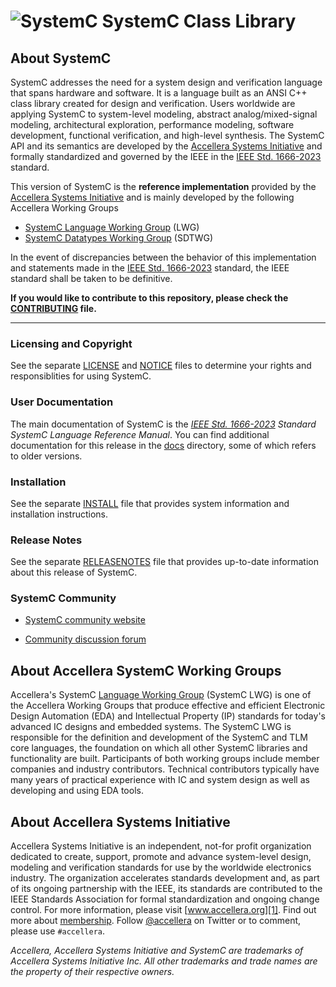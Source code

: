 ![SystemC][logo]
SystemC Class Library
=====================

About SystemC
-------------

  SystemC addresses the need for a system design and verification language that
  spans hardware and software.  It is a language built as an ANSI C++ class
  library created for design and verification.  Users worldwide are applying
  SystemC to system-level modeling, abstract analog/mixed-signal modeling,
  architectural exploration, performance modeling, software development,
  functional verification, and high-level synthesis.  The SystemC API and
  its semantics are developed by the [Accellera Systems Initiative][1] and
  formally standardized and governed by the IEEE in the
  [IEEE Std. 1666-2023][2] standard.

  This version of SystemC is the **reference implementation** provided by
  the [Accellera Systems Initiative][1] and is mainly developed by the following
  Accellera Working Groups

  * [SystemC Language Working Group][3] (LWG)
  * [SystemC Datatypes Working Group][4] (SDTWG)

  In the event of discrepancies between the behavior of this implementation and
  statements made in the [IEEE Std. 1666-2023][2] standard, the IEEE standard
  shall be taken to be definitive.

  **If you would like to contribute to this repository,
    please check the [CONTRIBUTING](CONTRIBUTING.md) file.**

-------------------------------------------------------------------------------

### Licensing and Copyright

  See the separate [LICENSE](LICENSE) and [NOTICE](NOTICE) files to determine
  your rights and responsiblities for using SystemC.

### User Documentation

  The main documentation of SystemC is the _[IEEE Std. 1666-2023][2]
  Standard SystemC Language Reference Manual_.
  You can find additional documentation for this release in the
  [docs](docs) directory, some of which refers to older versions.

### Installation

  See the separate [INSTALL](INSTALL.md) file that provides system
  information and installation instructions.

### Release Notes

  See the separate [RELEASENOTES](RELEASENOTES) file that provides
  up-to-date information about this release of SystemC.

### SystemC Community

  * [SystemC community website](https://systemc.org/)

  * [Community discussion forum ](https://forums.accellera.org/forum/9-systemc/)

About Accellera SystemC Working Groups
--------------------------------------

  Accellera's SystemC [Language Working Group][3] (SystemC LWG) is one of the
  Accellera Working Groups that produce effective and efficient Electronic
  Design Automation (EDA) and Intellectual Property (IP) standards for today's
  advanced IC designs and embedded systems.  The SystemC LWG is responsible for
  the definition and development of the SystemC and TLM core languages, the
  foundation on which all other SystemC libraries and functionality are built.
  Participants of both working groups include member companies and industry
  contributors. Technical contributors typically have many years of practical
  experience with IC and system design as well as developing and using EDA
  tools.

About Accellera Systems Initiative
----------------------------------

  Accellera Systems Initiative is an independent, not-for profit organization
  dedicated to create, support, promote and advance system-level design,
  modeling and verification standards for use by the worldwide electronics
  industry.  The organization accelerates standards development and, as part of
  its ongoing partnership with the IEEE, its standards are contributed to the
  IEEE Standards Association for formal standardization and ongoing change
  control.  For more information, please visit [www.accellera.org][1].  Find out
  more about [membership][5]. Follow [@accellera][6] on Twitter or to comment,
  please use `#accellera`.  

_Accellera, Accellera Systems Initiative and SystemC are trademarks of
 Accellera Systems Initiative Inc. All other trademarks and trade names
 are the property of their respective owners._

[1]: https://accellera.org
[2]: https://ieeexplore.ieee.org/document/10246125
[3]: https://accellera.org/activities/working-groups/systemc-language
[4]: https://accellera.org/activities/working-groups/systemc-datatypes
[5]: https://accellera.org/about/join/
[6]: https://twitter.com/accellera
[logo]: https://www.accellera.org/images/about/policies/logos/logo_systemc.gif
